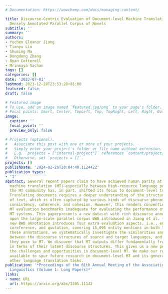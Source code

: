 ```yaml
---
# Documentation: https://wowchemy.com/docs/managing-content/

title: Discourse-Centric Evaluation of Document-level Machine Translation with a New
  Densely Annotated Parallel Corpus of Novels
subtitle: ''
summary: ''
authors:
- Yuchen Eleanor Jiang
- Tianyu Liu
- Shuming Ma
- Dongdong Zhang
- Ryan Cotterell
- Mrinmaya Sachan
tags: []
categories: []
date: '2023-07-01'
lastmod: 2023-12-20T23:53:28+01:00
featured: false
draft: false

# Featured image
# To use, add an image named `featured.jpg/png` to your page's folder.
# Focal points: Smart, Center, TopLeft, Top, TopRight, Left, Right, BottomLeft, Bottom, BottomRight.
image:
  caption: ''
  focal_point: ''
  preview_only: false

# Projects (optional).
#   Associate this post with one or more of your projects.
#   Simply enter your project's folder or file name without extension.
#   E.g. `projects = ["internal-project"]` references `content/project/deep-learning/index.md`.
#   Otherwise, set `projects = []`.
projects: []
publishDate: '2024-02-28T20:04:40.112442Z'
publication_types:
- '1'
abstract: Several recent papers claim to have achieved human parity at sentence-level
  machine translation (MT)—especially between high-resource language pairs. In response,
  the MT community has, in part, shifted its focus to document-level translation.
  Translating documents requires a deeper understanding of the structure and meaning
  of text, which is often captured by various kinds of discourse phenomena such as
  consistency, coherence, and cohesion. However, this renders conventional sentence-level
  MT evaluation benchmarks inadequate for evaluating the performance of context-aware
  MT systems. This paperpresents a new dataset with rich discourse annotations, built
  upon the large-scale parallel corpus BWB introduced in Jiang et al. (2022a). The
  new BWB annotation introduces four extra evaluation aspects, i.e., entity, terminology,
  coreference, and quotation, covering 15,095 entity mentions in both languages. Using
  these annotations, we systematically investigate the similarities and differences
  between the discourse structures of source and target languages, and the challenges
  they pose to MT. We discover that MT outputs differ fundamentally from human translations
  in terms of their latent discourse structures. This gives us a new perspective on
  the challenges and opportunities in document-level MT. We make our resource publicly
  available to spur future research in document-level MT and its generalization to
  other language translation tasks.
publication: '*Proceedings of the 61th Annual Meeting of the Association for Computational
  Linguistics (Volume 1: Long Papers)*'
links:
- name: URL
  url: https://arxiv.org/abs/2305.11142
---
```

